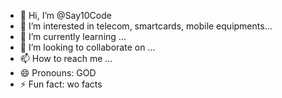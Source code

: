 - 👋 Hi, I’m @Say10Code
- 👀 I’m interested in telecom, smartcards, mobile equipments...
- 🌱 I’m currently learning ...
- 💞️ I’m looking to collaborate on ...
- 📫 How to reach me ...
- 😄 Pronouns: GOD
- ⚡ Fun fact: wo facts

<!---
Say10Code/Say10Code is a ✨ special ✨ repository because its `README.md` (this file) appears on your GitHub profile.
You can click the Preview link to take a look at your changes.
--->
